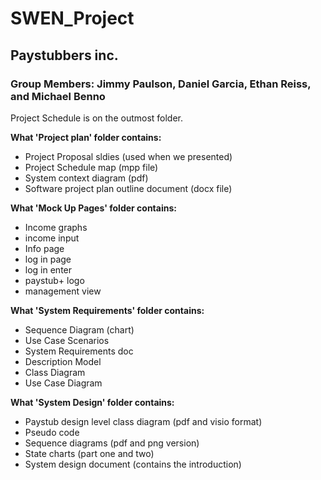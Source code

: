 # SWEN_Project
## Paystubbers inc.
### Group Members: Jimmy Paulson, Daniel Garcia, Ethan Reiss, and Michael Benno

Project Schedule is on the outmost folder.

**What 'Project plan' folder contains:**
* Project Proposal sldies (used when we presented)
* Project Schedule map (mpp file)
* System context diagram (pdf)
* Software project plan outline document (docx file)

**What 'Mock Up Pages' folder contains:**
* Income graphs
* income input
* Info page
* log in page
* log in enter
* paystub+ logo
* management view

**What 'System Requirements' folder contains:**
* Sequence Diagram (chart)
* Use Case Scenarios
* System Requirements doc
* Description Model
* Class Diagram
* Use Case Diagram

**What 'System Design' folder contains:**
* Paystub design level class diagram (pdf and visio format)
* Pseudo code
* Sequence diagrams (pdf and png version)
* State charts (part one and two)
* System design document (contains the introduction)
